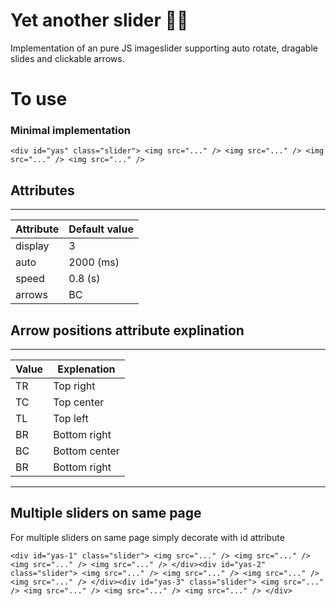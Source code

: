 # Yet another slider 🤷‍♂️

Implementation of an pure JS imageslider supporting auto rotate, dragable slides and clickable arrows.

# To use

### Minimal implementation
`<div id="yas" class="slider">
          <img src="..." />
          <img src="..." />
          <img src="..." />
          <img src="..." />`

## Attributes
___

| Attribute | Default value |
| ----------- | ----------- 
| display | 3 
| auto | 2000 (ms)
| speed | 0.8 (s)
| arrows | BC 

## Arrow positions attribute explination

___

| Value | Explenation |
| ----------- | ----------- 
| TR | Top right
| TC | Top center
| TL | Top left
| BR | Bottom right
| BC | Bottom center
| BR | Bottom right
___

## Multiple sliders on same page

For multiple sliders on same page simply decorate with id attribute

`<div id="yas-1" class="slider">
          <img src="..." />
          <img src="..." />
          <img src="..." />
          <img src="..." />
        </div><div id="yas-2" class="slider">
          <img src="..." />
          <img src="..." />
          <img src="..." />
          <img src="..." />
        </div><div id="yas-3" class="slider">
          <img src="..." />
          <img src="..." />
          <img src="..." />
          <img src="..." />
        </div>`




